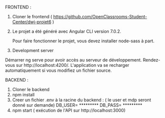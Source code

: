 FRONTEND :

1. Cloner le frontend  ( https://github.com/OpenClassrooms-Student-Center/dwj-projet6 )
2. Le projet a été généré avec Angular CLI version 7.0.2.

   Pour faire fonctionner le projet, vous devez installer node-sass à part.

3. Development server

Démarrer ng serve pour avoir accès au serveur de développement.
Rendez-vous sur http://localhost:4200/. L'application va se recharger automatiquement si vous modifiez un fichier source.

BACKEND :

1. Cloner le backend
2. npm install 
3. Creer un fichier .env à la racine du backend : ( le user et mdp seront donné sur demande)
   DB_USER= *********
   DB_PASS= ********* 
4. npm start ( exécution de l'API sur http://localhost:3000)   